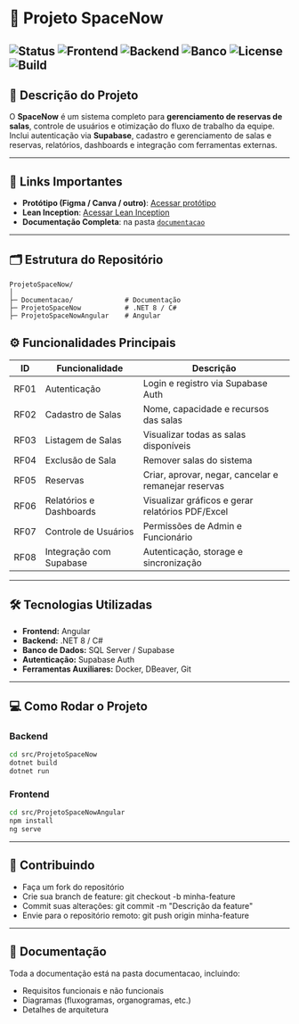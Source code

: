 # 🚀 Projeto SpaceNow

![Status](https://img.shields.io/badge/status-em%20desenvolvimento-yellow)
![Frontend](https://img.shields.io/badge/tecnologia-Angular-blue)
![Backend](https://img.shields.io/badge/tecnologia-.NET%208-blue)
![Banco](https://img.shields.io/badge/banco-Supabase-green)
![License](https://img.shields.io/badge/license-MIT-lightgrey)
![Build](https://github.com/Fernandamviotto/SpaceNow/actions/workflows/build.yml/badge.svg)
---

## 📖 Descrição do Projeto
O **SpaceNow** é um sistema completo para **gerenciamento de reservas de salas**, controle de usuários e otimização do fluxo de trabalho da equipe.  
Inclui autenticação via **Supabase**, cadastro e gerenciamento de salas e reservas, relatórios, dashboards e integração com ferramentas externas.

---

## 🔗 Links Importantes
- **Protótipo (Figma / Canva / outro)**: [Acessar protótipo](LINK_DO_PROTOTIPO)
- **Lean Inception**: [Acessar Lean Inception](LINK_DO_LEAN_INCEPTION)
- **Documentação Completa**: na pasta [`documentacao`](Documentacao/)

---

## 🗂 Estrutura do Repositório
```text
ProjetoSpaceNow/
│
├─ Documentacao/             # Documentação
├─ ProjetoSpaceNow           # .NET 8 / C#      
├─ ProjetoSpaceNowAngular    # Angular

```

## ⚙ Funcionalidades Principais
| ID    | Funcionalidade           | Descrição                                                   |
|-------|--------------------------|-------------------------------------------------------------|
| RF01  | Autenticação             | Login e registro via Supabase Auth                          |
| RF02  | Cadastro de Salas        | Nome, capacidade e recursos das salas                       |
| RF03  | Listagem de Salas        | Visualizar todas as salas disponíveis                       |
| RF04  | Exclusão de Sala         | Remover salas do sistema                                    |
| RF05  | Reservas                 | Criar, aprovar, negar, cancelar e remanejar reservas        |
| RF06  | Relatórios e Dashboards  | Visualizar gráficos e gerar relatórios PDF/Excel            |
| RF07  | Controle de Usuários     | Permissões de Admin e Funcionário                           |
| RF08  | Integração com Supabase  | Autenticação, storage e sincronização                       |

---

## 🛠 Tecnologias Utilizadas
- **Frontend:** Angular  
- **Backend:** .NET 8 / C#  
- **Banco de Dados:** SQL Server / Supabase  
- **Autenticação:** Supabase Auth  
- **Ferramentas Auxiliares:** Docker, DBeaver, Git  

---

## 💻 Como Rodar o Projeto

### Backend
```bash
cd src/ProjetoSpaceNow
dotnet build
dotnet run
```

### Frontend
```bash
cd src/ProjetoSpaceNowAngular
npm install
ng serve
```
---

## 🤝 Contribuindo
- Faça um fork do repositório
- Crie sua branch de feature:
  git checkout -b minha-feature
- Commit suas alterações:
  git commit -m "Descrição da feature"
- Envie para o repositório remoto:
  git push origin minha-feature

---

## 📂 Documentação
Toda a documentação está na pasta documentacao, incluindo:
- Requisitos funcionais e não funcionais
- Diagramas (fluxogramas, organogramas, etc.)
- Detalhes de arquitetura
